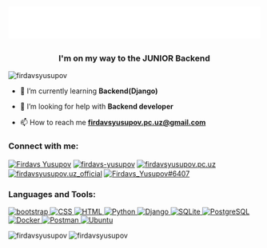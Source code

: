 <!-- <h1 align="center">Hi 👋, I'm Firdavs Yusupov</h1> -->
<!-- <img align="center" alt="Coding" src="https://www.lambdatest.com/resources/images/news24.gif"> -->
<h1 align="center">
  <img src="name.svg" alt="firdavsyusupov"/>
</h1>
<h3 align="center">I'm on my way to the JUNIOR Backend</h3>

<p align="left"> <img src="https://komarev.com/ghpvc/?username=firdavsyusupov&label=Profile%20views&color=0e75b6&style=flat" alt="firdavsyusupov" /> </p>


- 🌱 I’m currently learning **Backend(Django)**

- 🤝 I’m looking for help with **Backend developer**

- 📫 How to reach me **firdavsyusupov.pc.uz@gmail.com**

<h3 align="left">Connect with me:</h3>
<p align="left">


<a href="https://t.me/firdavs_yusupov" target="blank"><img align="center" src="https://camo.githubusercontent.com/9fce5e4d3d626eef4f56b37e2508cbfb2fb09849603ee5dc0bec614a76748d61/68747470733a2f2f6272616e646c6f676f732e6e65742f77702d636f6e74656e742f75706c6f6164732f323032312f31312f74656c656772616d2d6c6f676f2e706e67" alt="Firdavs Yusupov" height="45" width="40" data-canonical-src="https://brandlogos.net/wp-content/uploads/2021/11/telegram-logo.png" style="max-width: 100%;"></a>
<a href="https://linkedin.com/in/firdavs-yusupov" target="blank"><img align="center" src="https://raw.githubusercontent.com/rahuldkjain/github-profile-readme-generator/master/src/images/icons/Social/linked-in-alt.svg" alt="firdavs-yusupov" height="30" width="40" /></a>
<a href="https://fb.com/firdavsyusupov.pc.uz" target="blank"><img align="center" src="https://raw.githubusercontent.com/rahuldkjain/github-profile-readme-generator/master/src/images/icons/Social/facebook.svg" alt="firdavsyusupov.pc.uz" height="30" width="40" /></a>
<a href="https://instagram.com/firdavsyusupov.uz_official" target="blank"><img align="center" src="https://raw.githubusercontent.com/rahuldkjain/github-profile-readme-generator/master/src/images/icons/Social/instagram.svg" alt="firdavsyusupov.uz_official" height="30" width="40" /></a>
<a href="https://discord.gg/Firdavs_Yusupov#6407" target="blank"><img align="center" src="https://raw.githubusercontent.com/rahuldkjain/github-profile-readme-generator/master/src/images/icons/Social/discord.svg" alt="Firdavs_Yusupov#6407" height="30" width="40" /></a>
</p>

<h3 align="left">Languages and Tools:</h3>
<p align="left"> 
<a href="https://getbootstrap.com" target="_blank" rel="noreferrer"> 
  <img src="https://www.vectorlogo.zone/logos/getbootstrap/getbootstrap-icon.svg" alt="bootstrap"/>
</a> 
<a href="https://www.w3schools.com/css/" target="_blank" rel="noreferrer"> 
  <img src="https://www.vectorlogo.zone/logos/w3_css/w3_css-icon.svg" alt="CSS"/>
</a>  
<a href="https://www.w3.org/html/" target="_blank" rel="noreferrer"> 
  <img src="https://www.vectorlogo.zone/logos/w3_html5/w3_html5-icon.svg" alt="HTML"/>
</a> 
<a href="https://www.python.org" target="_blank" rel="noreferrer"> 
  <img src="https://www.vectorlogo.zone/logos/python/python-icon.svg" alt="Python"/>
</a>
<a href="https://docs.djangoproject.com/" target="_blank" rel="noreferrer"> 
  <img src="https://www.vectorlogo.zone/logos/djangoproject/djangoproject-icon.svg" alt="Django"/>
</a>
<a href="https://www.sqlite.org/" target="_blank" rel="noreferrer"> 
  <img src="https://www.vectorlogo.zone/logos/sqlite/sqlite-icon.svg" alt="SQLite"/>
</a> 
<a href="https://www.postgresql.org/" target="_blank" rel="noreferrer"> 
  <img src="https://www.vectorlogo.zone/logos/postgresql/postgresql-icon.svg" alt="PostgreSQL"/>
</a> 
<a href="https://www.docker.com/" target="_blank" rel="noreferrer"> 
  <img src="https://www.vectorlogo.zone/logos/docker/docker-icon.svg" alt="Docker"/>
</a> 
<a href="https://www.postman.com/" target="_blank" rel="noreferrer">
  <img src="https://www.vectorlogo.zone/logos/getpostman/getpostman-icon.svg" alt="Postman">
</a>
<a href="https://ubuntu.com/" target="_blank" rel="noreferrer">
  <img src="https://www.vectorlogo.zone/logos/ubuntu/ubuntu-icon.svg" alt="Ubuntu">
</a>
<!-- <a href="https://opencv.org/" target="_blank" rel="noreferrer"> 
  <img src="https://www.vectorlogo.zone/logos/opencv/opencv-icon.svg" alt="opencv" width="40" height="40"/> 
</a> 
<a href="https://pandas.pydata.org/" target="_blank" rel="noreferrer"> 
  <img src="https://raw.githubusercontent.com/devicons/devicon/2ae2a900d2f041da66e950e4d48052658d850630/icons/pandas/pandas-original.svg" alt="pandas" width="40" height="40"/> 
</a>  -->
<!-- <a href="https://www.tensorflow.org" target="_blank" rel="noreferrer"> 
  <img src="https://www.vectorlogo.zone/logos/tensorflow/tensorflow-icon.svg" alt="tensorflow" width="40" height="40"/> 
</a> 
<a href="https://firebase.google.com/" target="_blank" rel="noreferrer"> 
  <img src="https://www.vectorlogo.zone/logos/firebase/firebase-icon.svg" alt="firebase" width="40" height="40"/> 
</a> 
<a href="https://flask.palletsprojects.com/" target="_blank" rel="noreferrer"> 
  <img src="https://www.vectorlogo.zone/logos/pocoo_flask/pocoo_flask-icon.svg" alt="flask" width="40" height="40"/> 
</a>
  <a href="https://git-scm.com/" target="_blank" rel="noreferrer"> 
  <img src="https://www.vectorlogo.zone/logos/git-scm/git-scm-icon.svg" alt="git" width="40" height="40"/> 
</a> 
<a href="https://www.photoshop.com/en" target="_blank" rel="noreferrer"> 
  <img src="https://raw.githubusercontent.com/devicons/devicon/master/icons/photoshop/photoshop-line.svg" alt="photoshop" width="40" height="40"/> 
</a> 
<a href="https://scikit-learn.org/" target="_blank" rel="noreferrer"> 
  <img src="https://upload.wikimedia.org/wikipedia/commons/0/05/Scikit_learn_logo_small.svg" alt="scikit_learn" width="40" height="40"/>
</a>
<a href="https://seaborn.pydata.org/" target="_blank" rel="noreferrer"> 
  <img src="https://seaborn.pydata.org/_images/logo-mark-lightbg.svg" alt="seaborn" width="40" height="40"/>
</a>--> 
</p>

<!-- <p>&nbsp;<img align="left" src="https://github-readme-stats.vercel.app/api?username=firdavsyusupov&show_icons=true&locale=en" alt="firdavsyusupov" /></p> -->
<p align="left"> <img src="https://github-readme-stats.vercel.app/api?username=firdavsyusupov&show_icons=true&theme=gotham" alt="firdavsyusupov" />
<img style="background-DimGray;" src="https://github-readme-stats.vercel.app/api/top-langs?username=firdavsyusupov&show_icons=true&locale=en&layout=compact&theme=gotham" alt="firdavsyusupov" /></p>
